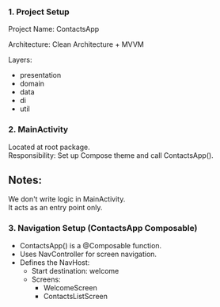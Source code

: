 ### 1. Project Setup
   
Project Name: ContactsApp

Architecture: Clean Architecture + MVVM

Layers:
* presentation
* domain
* data
* di
* util

### 2. MainActivity
   
Located at root package.<br/>
Responsibility: Set up Compose theme and call ContactsApp().

Notes:
------
We don't write logic in MainActivity.<br/>
It acts as an entry point only.

### 3. Navigation Setup (ContactsApp Composable)
   
* ContactsApp() is a @Composable function.
* Uses NavController for screen navigation.
* Defines the NavHost:
  * Start destination: welcome
  * Screens:
    * WelcomeScreen
    * ContactsListScreen

